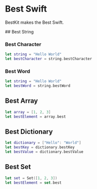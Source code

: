 # Best Swift

BestKit makes the Best Swift.

## Best String

### Best Character

```swift
let string = "Hello World"
let bestCharacter = string.bestCharacter
```

### Best Word

```swift
let string = "Hello World"
let bestWord = string.bestWord
```

## Best Array

```swift
let array = [1, 2, 3]
let bestElement = array.best
```

## Best Dictionary

```swift
let dictionary = ["Hello": "World"]
let bestKey = dictionary.bestKey
let bestValue = dictionary.bestValue
```

## Best Set

```swift
let set = Set([1, 2, 3])
let bestElement = set.best
```
